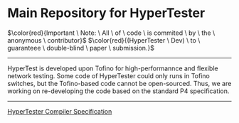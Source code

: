 # Main Repository for HyperTester

$\color{red}{Important \ Note: \ All \ of \ code \ is commited \ by \ the \ anonymous \ contributor}$
$\color{red}{(HyperTester \ Dev) \ to \ guaranteee \ double-blind \ paper \ submission.}$

----
HyperTest is developed upon Tofino for high-performannce and flexible network testing. Some code of HyperTester could only runs in Tofino switches, but the Tofino-based code cannot be open-sourced. Thus, we are working on re-developing the code based on the standard P4 specification.

----

[HyperTester Compiler Specification](ntapi/README.md)